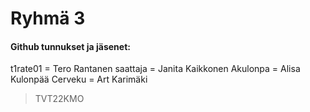 # Ryhmä 3

#### Github tunnukset ja jäsenet:

t1rate01 = Tero Rantanen
saattaja = Janita Kaikkonen
Akulonpa = Alisa Kulonpää
Cerveku = Art Karimäki

> TVT22KMO
